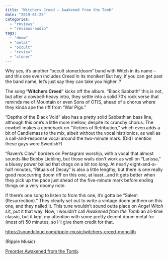 ```yaml
---
title: "Witchers Creed – Awakened from the Tomb"
date: "2019-01-25"
categories: 
  - "reviews"
  - "reviews-audio"
tags: 
  - "doom"
  - "metal"
  - "occult"
  - "review"
  - "stoner"
---
```


Why yes, it’s another “occult stoner/doom” band with Witch in its name – and this one even includes Creed in its moniker! But hey, if you can get past the band name, let’s just say they can take you higher. ?

The song “**Witchers Creed**” kicks off the album. “Black Sabbath” this is not, but after a cowbell-heavy intro, they settle into a solid 70’s rock verse that reminds me of Mountain or even Sons of OTIS, ahead of a chorus where they kinda ape the riff from “War Pigs.”

“Depths of the Black Void” also has a pretty solid Sabbathian bass line, although this one’s a little more mellow, despite its crunchy chorus. The cowbell makes a comeback on “Victims of Retribution,” which even adds a bit of Candlemass to the mix, albeit without the vocal histrionics, as well as a call-and-response vocal around the two-minute mark. (Did I mention these guys were Swedish?)

“Raven’s Claw” borders on Pentagram worship, with a vocal that almost sounds like Bobby Liebling, but those wails don’t work as well on “Larissa,” a bluesy power ballad that drags on a bit too long. At nearly eight-and-a-half minutes, “Rituals of Decay” is also a little lengthy, but there is one really good reoccurring doom riff on this one, at least…and it gets better when they pick up the pace just ahead of the five-minute mark before ending things on a very doomy note.

If there’s one song to listen to from this one, it’s gotta be “Salem (Resurrection).” They clearly set out to write a vintage doom anthem on this one, and they nailed it. This tune wouldn’t sound outta place on _Angel Witch_ s/t, put it that way. Now, I wouldn’t call _Awakened from the Tomb_ an all-time classic, but it kept my attention with some pretty decent doom metal for (most of) 50 minutes, so I’ll give them credit for that.

https://soundcloud.com/ripple-music/witchers-creed-monolith

(Ripple Music)

[Preorder Awakened from the Tomb](https://ripplemusic.bigcartel.com/product/witchers-creed-awakened-from-the-tomb-cd-with-special-bonus-track).
